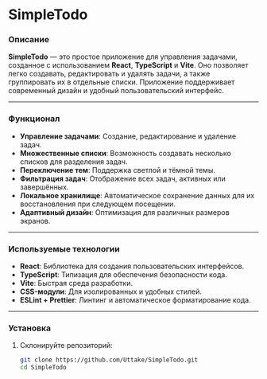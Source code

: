 # SimpleTodo

### Описание
**SimpleTodo** — это простое приложение для управления задачами, созданное с использованием **React**, **TypeScript** и **Vite**. Оно позволяет легко создавать, редактировать и удалять задачи, а также группировать их в отдельные списки. Приложение поддерживает современный дизайн и удобный пользовательский интерфейс.

---

### Функционал
- **Управление задачами**: Создание, редактирование и удаление задач.
- **Множественные списки**: Возможность создавать несколько списков для разделения задач.
- **Переключение тем**: Поддержка светлой и тёмной темы.
- **Фильтрация задач**: Отображение всех задач, активных или завершённых.
- **Локальное хранилище**: Автоматическое сохранение данных для их восстановления при следующем посещении.
- **Адаптивный дизайн**: Оптимизация для различных размеров экранов.

---

### Используемые технологии
- **React**: Библиотека для создания пользовательских интерфейсов.
- **TypeScript**: Типизация для обеспечения безопасности кода.
- **Vite**: Быстрая среда разработки.
- **CSS-модули**: Для изолированных и удобных стилей.
- **ESLint + Prettier**: Линтинг и автоматическое форматирование кода.

---

### Установка

1. Склонируйте репозиторий:
   ```bash
   git clone https://github.com/Uttake/SimpleTodo.git
   cd SimpleTodo
